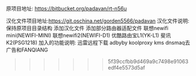 
原项目地址: https://bitbucket.org/padavan/rt-n56u

汉化文件项目地址:https://git.oschina.net/gorden5566/padavan
汉化文件说明:
保持原项目目录结构
添加汉化文件
添加部分路由器适配文件
联想newifi mini(NEWIFI-MINI)
联想newifi2(NEWIFI-D1)
优酷路由宝L1(YK-L1)
斐讯K2(PSG1218)
加入的功能说明:
迅雷远程下载
adbyby
koolproxy
kms
dnsmaq去广告和FANQIANG

>>>>>>> 5f39ccfbb9d469a9c7498e91063edf4e5573d5af
